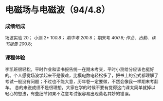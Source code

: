 # 电磁场与电磁波（94/4.8）
### 成绩组成
场波实验 20； 小测 2* 10*0.8； 期中考 20*0.8； 期末考 40*0.8; 作业、出勤、读书报告 20*0.8;
### 课程体验
李凯班很轻松，平时作业和读书报告统一在期末考交，平时小测给分应该也挺好的。个人感觉场波学起来不是很难，比模电数电轻松多了，把书上的公式都理解了考试一般没有问题；不过也不能大意，历年卷一定要做，不然会像我一样期末考翻车。
总的来说成绩不是很理想，大家在学的时候不要有觉得这门课太简单就掉以轻心的想法，有些细节如果不注意考试很容易出现莫名其妙的错误。
